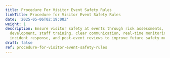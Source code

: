 ```yaml
---
title: Procedure For Visitor Event Safety Rules
linkTitle: Procedure for Visitor Event Safety Rules
date: '2025-05-06T02:19:00Z'
weight: 1
description: Ensure visitor safety at events through risk assessments, safety plan
  development, staff training, clear communication, real-time monitoring, effective
  incident response, and post-event reviews to improve future safety measures.
draft: false
ref: procedure-for-visitor-event-safety-rules
---
```


